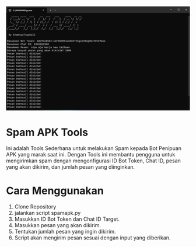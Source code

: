 ![logo](SpamApk_1.png)
# Spam APK Tools
Ini adalah Tools Sederhana untuk melakukan Spam kepada Bot Penipuan APK yang marak saat ini.
Dengan Tools ini membantu pengguna untuk mengirimkan spam dengan mengonfigurasi ID Bot Token, Chat ID, pesan yang akan dikirim, dan jumlah pesan yang diinginkan.


# Cara Menggunakan
1. Clone Repository
2. jalankan script spamapk.py
3. Masukkan ID Bot Token dan Chat ID Target.
4. Masukkan pesan yang akan dikirim.
5. Tentukan jumlah pesan yang ingin dikirim.
6. Script akan mengirim pesan sesuai dengan input yang diberikan.

